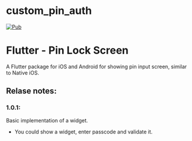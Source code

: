 # custom_pin_auth

[![Pub](https://img.shields.io/pub/v/custom_pin_auth.svg)](https://pub.dartlang.org/packages/custom_pin_auth) 

# Flutter - Pin Lock Screen

A Flutter package for iOS and Android for showing pin input screen, similar to Native iOS.


## Relase notes:
### 1.0.1: 
Basic implementation of a widget.
- You could show a widget, enter passcode and validate it.



